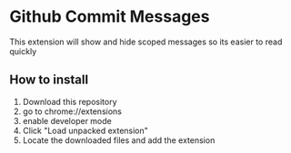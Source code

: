 # Github Commit Messages

This extension will show and hide scoped messages so its easier to read quickly

## How to install
1. Download this repository
2. go to chrome://extensions
3. enable developer mode
4. Click "Load unpacked extension"
5. Locate the downloaded files and add the extension
